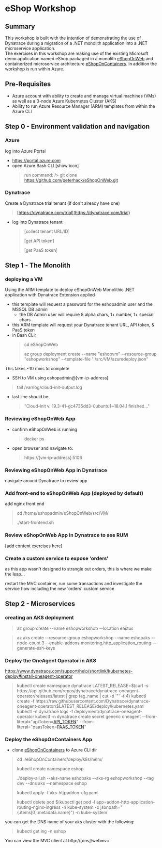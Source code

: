 # eShop Workshop
## Summary
This workshop is built with the intention of demonstrating the use of Dynatrace during a migration of a .NET monolith application into a .NET microservice application.  
The exercises in this workshop are making use of the existing Microsoft demo application named eShop packaged in a monolith [eShopOnWeb](https://github.com/peterhack/eShopOnWeb/) and containerized microservice architecture [eShopOnContainers](https://github.com/peterhack/eShopOnContainers/).  In addition the workshop is run within Azure.  
## Pre-Requisites
- Azure account with ability to create and manage virtual machines (VMs) as well as a 3-node Azure Kubernetes Cluster (AKS)
- Ability to run Azure Resource Manager (ARM) templates from within the Azure CLI

## Step 0 - Environment validation and navigation
### Azure
log into Azure Portal 
- https://portal.azure.com
- open Azure Bash CLI [show icon]
  > run command: /> git clone https://github.com/peterhack/eShopOnWeb.git
### Dynatrace
Create a Dynatrace trial tenant (if don't already have one)
 > [https://dynatrace.com/trial](https://dynatrace.com/trial)
- log into Dynatrace tenant
  > [collect tenant URL/ID]
  >
  > [get API token]
  >
  > [get PaaS token]
## Step 1 - The Monolith
### deploying a VM
Using the ARM template to deploy eShopOnWeb Monolithic .NET application with Dynatrace Extension applied
- this template will request a password for the eshopadmin user and the MSSQL DB admin
  - the DB Admin user will require 8 alpha chars, 1+ number, 1+ special chars.
- this ARM template will request your Dynatrace tenant URL, API token, & PaaS token
- in Bash CLI:
    > cd eShopOnWeb
    >
    > az group deployment create --name "eshopvm" --resource-group "eshopworkshop" --template-file "./src/VM/azuredeploy.json"

This takes ~10 mins to complete

-  SSH to VM using eshopadmin@[vm-ip-address]
  > tail /var/log/cloud-init-output.log 
- last line should be
  > "Cloud-init v. 19.3-41-gc4735dd3-0ubuntu1~18.04.1 finished..."

### Reviewing eShopOnWeb App
- confirm eShopOnWeb is running
  > docker ps 
-  open browser and navigate to: 
    > https://[vm-ip-address]:5106

### Reviewing eShopOnWeb App in Dynatrace
navigate around Dynatrace to review app

### Add front-end to eShopOnWeb App (deployed by default)
add nginx front end
  > cd /home/eshopadmin/eShopOnWeb/src/VM/
  >
  >  ./start-frontend.sh

### Review eShopOnWeb App in Dynatrace to see RUM
[add content exercises here]

### Create a custom service to expose 'orders'
as this app wasn't designed to strangle out orders, this is where we make the leap... 

restart the MVC container, run some transactions and investigate the service flow including the new 'orders' custom service

## Step 2 - Microservices
### creating an AKS deployment
> az group create --name eshopworkshop --location eastus

> az aks create --resource-group eshopworkshop --name eshopaks --node-count 3 --enable-addons monitoring,http_application_routing --generate-ssh-keys
### Deploy the OneAgent Operator in AKS
https://www.dynatrace.com/support/help/shortlink/kubernetes-deploy#install-oneagent-operator

> kubectl create namespace dynatrace
> LATEST_RELEASE=$(curl -s https://api.github.com/repos/dynatrace/dynatrace-oneagent-operator/releases/latest | grep tag_name | cut -d '"' -f 4)
> kubectl create -f https://raw.githubusercontent.com/Dynatrace/dynatrace-oneagent-operator/$LATEST_RELEASE/deploy/kubernetes.yaml
> kubectl -n dynatrace logs -f deployment/dynatrace-oneagent-operator
>kubectl -n dynatrace create secret generic oneagent --from-literal="apiToken=[API_TOKEN](https://www.dynatrace.com/support/help/reference/dynatrace-concepts/what-is-an-access-token/)" --from-literal="paasToken=[PAAS_TOKEN](https://www.dynatrace.com/support/help/technology-support/cloud-platforms/kubernetes/installation-and-operation/full-stack/deploy-oneagent-on-kubernetes/#expand-1380how-to-get-your-paas-token)"
### Deploy the eShopOnContainers App
- clone [eShopOnContainers](https://github.com/peterhack/eShopOnContainers) to Azure CLI dir

> cd ./eShopOnContainers/deploy/k8s/helm/
>
> kubectl create namespace eshop
>
> ./deploy-all.sh --aks-name eshopaks --aks-rg eshopworkshop --tag dev --dns aks --namespace eshop
>
> kubectl apply -f aks-httpaddon-cfg.yaml
>
> kubectl delete pod $(kubectl get pod -l app=addon-http-application-routing-nginx-ingress -n kube-system -o jsonpath="{.items[0].metadata.name}") -n kube-system

you can get the DNS name of your aks cluster with the following:
> kubectl get ing -n eshop

 You can view the MVC client at http://[dns]/webmvc





